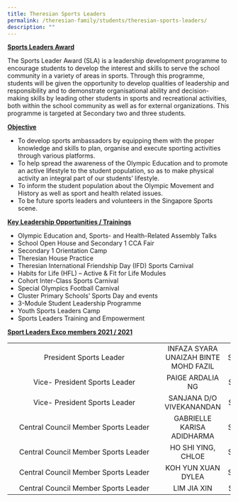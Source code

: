 ```yaml
---
title: Theresian Sports Leaders
permalink: /theresian-family/students/theresian-sports-leaders/
description: ""
---
```


<p><strong><u>Sports Leaders Award</u></strong></p>
<p>The Sports Leader Award (SLA) is a leadership development programme to encourage students to develop the interest and skills to serve the school community in a variety of areas in sports. Through this programme, students will be given the opportunity to develop qualities of leadership and responsibility and to demonstrate organisational ability and decision- making skills by leading other students in sports and recreational activities, both within the school community as well as for external organizations. This programme is targeted at Secondary two and three students.</p>
<p><strong><u>Objective<br /></u></strong></p>
<ul>
<li>To develop sports ambassadors by equipping them with the proper knowledge and skills to plan, organise and execute sporting activities through various platforms.</li>
<li>To help spread the awareness of the Olympic Education and to promote an active lifestyle to the student population, so as to make physical activity an integral part of our students&rsquo; lifestyle.</li>
<li>To inform the student population about the Olympic Movement and History as well as sport and health related issues.</li>
<li>To be future sports leaders and volunteers in the Singapore Sports scene.&nbsp;</li>
</ul>
<p><strong><u>Key Leadership Opportunities / Trainings</u></strong></p>
<ul style="list-style-type: disc;">
<li>Olympic Education and, Sports- and Health-Related Assembly Talks</li>
<li>School Open House and Secondary 1 CCA Fair</li>
<li>Secondary 1 Orientation Camp</li>
<li>Theresian House Practice</li>
<li>Theresian International Friendship Day (IFD) Sports Carnival</li>
<li>Habits for Life (HFL) &ndash; Active &amp; Fit for Life Modules</li>
<li>Cohort Inter-Class Sports Carnival</li>
<li>Special Olympics Football Carnival</li>
<li>Cluster Primary Schools&rsquo; Sports Day and events</li>
<li>3-Module Student Leadership Programme</li>
<li>Youth Sports Leaders Camp</li>
<li>Sports Leaders Training and Empowerment</li>
</ul>
<p><strong><u>Sport Leaders Exco members 2021 / 2021</u></strong></p>
<table width="0">
<tbody>
<tr>
<td style="text-align: center;" nowrap="nowrap" width="331">President Sports Leader</td>
<td style="text-align: center;" width="293">INFAZA SYARA UNAIZAH BINTE MOHD FAZIL</td>
<td style="text-align: center;" width="78">S4C</td>
</tr>
<tr>
<td style="text-align: center;" nowrap="nowrap" width="331">Vice- President Sports Leader</td>
<td style="text-align: center;" width="293">PAIGE ARDALIA NG</td>
<td style="text-align: center;" width="78">S4E</td>
</tr>
<tr>
<td style="text-align: center;" nowrap="nowrap" width="331">Vice- President Sports Leader</td>
<td style="text-align: center;" width="293">SANJANA D/O VIVEKANANDAN</td>
<td style="text-align: center;" width="78">S4E</td>
</tr>
<tr>
<td style="text-align: center;" nowrap="nowrap" width="331">Central Council Member Sports Leader</td>
<td style="text-align: center;" width="293">GABRIELLE KARISA ADIDHARMA</td>
<td style="text-align: center;" width="78">S4A</td>
</tr>
<tr>
<td style="text-align: center;" nowrap="nowrap" width="331">Central Council Member Sports Leader</td>
<td style="text-align: center;" width="293">HO SHI YING, CHLOE</td>
<td style="text-align: center;" width="78">S4A</td>
</tr>
<tr>
<td style="text-align: center;" nowrap="nowrap" width="331">Central Council Member Sports Leader</td>
<td style="text-align: center;" width="293">KOH YUN XUAN DYLEA</td>
<td style="text-align: center;" width="78">S4C</td>
</tr>
<tr>
<td style="text-align: center;" nowrap="nowrap" width="331">Central Council Member Sports Leader</td>
<td style="text-align: center;" width="293">LIM JIA XIN</td>
<td style="text-align: center;" width="78">S3J</td>
</tr>
</tbody>
</table>